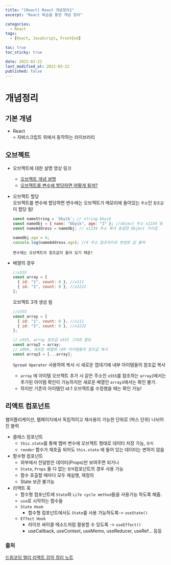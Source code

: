 ```yaml
---
title: "[React] React 개념정리1"
excerpt: "React 복습을 통한 개념 정리"

categories:
  - React
tags:
  - [React, JavaScript, FrontEnd]

toc: true
toc_sticky: true

date: 2022-03-22
last_modified_at: 2022-03-22
published: false
---
```


# 개념정리

## 기본 개념

- React  
  = 자바스크립트 위에서 동작하는 라이브러리

## 오브젝트

- 오브젝트에 대한 설명 영상 링크

  - [오브젝트 개념 설명](https://www.youtube.com/watch?v=1Lbr29tzAA8)
  - [오브젝트를 변수에 할당하면 어떻게 될까?](https://www.youtube.com/watch?v=__Zz17_5FRU)

- 오브젝트 할당  
  오브젝트를 변수에 할당하면 변수에는 오브젝트가 메모리에 들어있는 `주소`인 `참조값`이 할당 됨!

  ```jsx
  const nameString = `bbyik`; // string bbyik
  const nameObj = { name: "bbyik", age: "3" }; //object 주소 x1234 등
  const nameAddress = nameObj; // x1234 주소 복사 동일한 Object 가리킴

  nameObj.age = 4;
  console.log(nameAddress.age); //4 주소 참조하므로 변경된 값 출력
  ```

  ```
  변수에는 오브젝트의 참조값이 들어 있기 때문!
  ```

- 배열의 경우

  ```jsx
  //x555
  const array = [
    { id: "1", count: 0 }, //x111
    { id: "2", count: 0 }, //x2222
  ];
  ```

  오브젝트 3개 생성 됨

  ```jsx
  //x555
  const array = [
    { id: "1", count: 0 }, //x111
    { id: "2", count: 0 }, //x2222
  ];

  // x555, array 참조값 x555 그대로 할당
  const array2 = array;
  // x999, 새로운 배열에 내부 아이템들의 참조값 복사
  const array3 = [...array];
  ```

  `Spread Operator` 사용하여 복사 시 새로운 껍데기에 내부 아이템들의 참조값 복사

  - `array` 에 아이템 오브젝트 추가 시 같은 주소인 `x555`를 참조하는 `array2`에서는 추가된 아이템 확인이 가능하지만 새로운 배열인 `array3`에서는 확인 불가.
  - 하지만 기존의 아이템인 id:1 오브젝트를 수정했을 때는 확인 가능!

## 리액트 컴포넌트

웹어플리케이션, 웹페이지에서 독립적이고 재사용이 가능한 단위로 (박스 단위) 나뉘어진 블럭

- 클래스 컴포넌트
  - `this.state`를 통해 멤버 변수에 오브젝트 형태로 데이터 저장 가능, `유지`
  - `render` 함수가 재호출 되어도 `this.state` 에 들어 있는 데이터는 변하지 않음
- 함수형 컴포넌트
  - 외부에서 전달받은 데이터(Props)만 보여주면 되거나
  - `State`, `Props` 둘 다 없는 `정적`컴포넌트의 경우 사용 가능
  - 함수 호출할 때마다 모두 재실행, 재정의
  - State 보관 불가능
- 리액트 훅
  - 함수형 컴포넌트에 `State`와 `Life cycle method`들을 사용가능 하도록 해줌.
  - `use`로 시작하는 함수들
  - `State Hook`
    - 함수형 컴포넌트에서도 `State`를 사용 가능하도록-> `useState()`
  - `Effect Hook`
    - 라이프 싸이클 메소드처럼 활용할 수 있도록 -> `useEffect()`
    - useCallback, useContext, useMemo, useReducer, useRef... 등등

### 출처

[드림코딩 엘리 리액트 강의 정리 노트](https://academy.dream-coding.com/courses/take/react-basic/texts/18383044)
